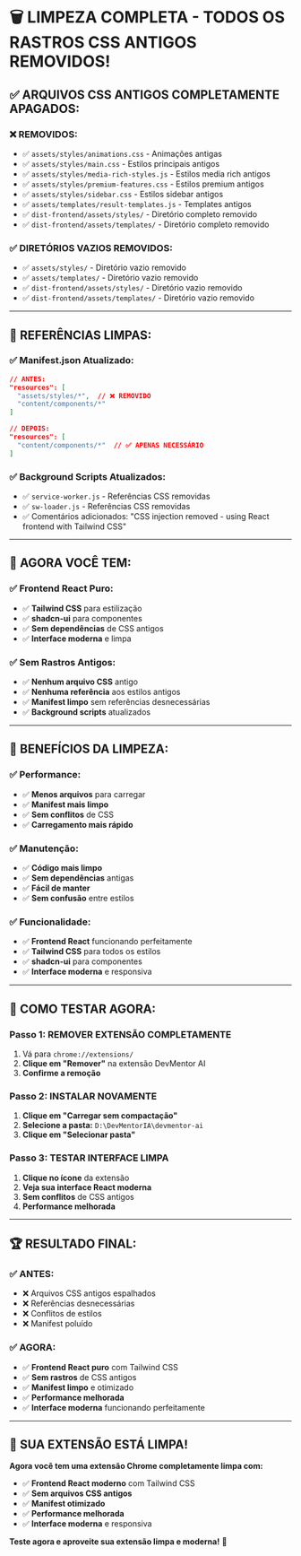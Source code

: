 # 🗑️ LIMPEZA COMPLETA - TODOS OS RASTROS CSS ANTIGOS REMOVIDOS!

## ✅ **ARQUIVOS CSS ANTIGOS COMPLETAMENTE APAGADOS:**

### **❌ REMOVIDOS:**
- ✅ `assets/styles/animations.css` - Animações antigas
- ✅ `assets/styles/main.css` - Estilos principais antigos
- ✅ `assets/styles/media-rich-styles.js` - Estilos media rich antigos
- ✅ `assets/styles/premium-features.css` - Estilos premium antigos
- ✅ `assets/styles/sidebar.css` - Estilos sidebar antigos
- ✅ `assets/templates/result-templates.js` - Templates antigos
- ✅ `dist-frontend/assets/styles/` - Diretório completo removido
- ✅ `dist-frontend/assets/templates/` - Diretório completo removido

### **✅ DIRETÓRIOS VAZIOS REMOVIDOS:**
- ✅ `assets/styles/` - Diretório vazio removido
- ✅ `assets/templates/` - Diretório vazio removido
- ✅ `dist-frontend/assets/styles/` - Diretório vazio removido
- ✅ `dist-frontend/assets/templates/` - Diretório vazio removido

---

## 🎯 **REFERÊNCIAS LIMPAS:**

### **✅ Manifest.json Atualizado:**
```json
// ANTES:
"resources": [
  "assets/styles/*",  // ❌ REMOVIDO
  "content/components/*"
]

// DEPOIS:
"resources": [
  "content/components/*"  // ✅ APENAS NECESSÁRIO
]
```

### **✅ Background Scripts Atualizados:**
- ✅ `service-worker.js` - Referências CSS removidas
- ✅ `sw-loader.js` - Referências CSS removidas
- ✅ Comentários adicionados: "CSS injection removed - using React frontend with Tailwind CSS"

---

## 🚀 **AGORA VOCÊ TEM:**

### **✅ Frontend React Puro:**
- ✅ **Tailwind CSS** para estilização
- ✅ **shadcn-ui** para componentes
- ✅ **Sem dependências** de CSS antigos
- ✅ **Interface moderna** e limpa

### **✅ Sem Rastros Antigos:**
- ✅ **Nenhum arquivo CSS** antigo
- ✅ **Nenhuma referência** aos estilos antigos
- ✅ **Manifest limpo** sem referências desnecessárias
- ✅ **Background scripts** atualizados

---

## 🎉 **BENEFÍCIOS DA LIMPEZA:**

### **✅ Performance:**
- ✅ **Menos arquivos** para carregar
- ✅ **Manifest mais limpo**
- ✅ **Sem conflitos** de CSS
- ✅ **Carregamento mais rápido**

### **✅ Manutenção:**
- ✅ **Código mais limpo**
- ✅ **Sem dependências** antigas
- ✅ **Fácil de manter**
- ✅ **Sem confusão** entre estilos

### **✅ Funcionalidade:**
- ✅ **Frontend React** funcionando perfeitamente
- ✅ **Tailwind CSS** para todos os estilos
- ✅ **shadcn-ui** para componentes
- ✅ **Interface moderna** e responsiva

---

## 🚀 **COMO TESTAR AGORA:**

### **Passo 1: REMOVER EXTENSÃO COMPLETAMENTE**
1. Vá para `chrome://extensions/`
2. **Clique em "Remover"** na extensão DevMentor AI
3. **Confirme a remoção**

### **Passo 2: INSTALAR NOVAMENTE**
1. **Clique em "Carregar sem compactação"**
2. **Selecione a pasta:** `D:\DevMentorIA\devmentor-ai`
3. **Clique em "Selecionar pasta"**

### **Passo 3: TESTAR INTERFACE LIMPA**
1. **Clique no ícone** da extensão
2. **Veja sua interface React moderna**
3. **Sem conflitos** de CSS antigos
4. **Performance melhorada**

---

## 🏆 **RESULTADO FINAL:**

### **✅ ANTES:**
- ❌ Arquivos CSS antigos espalhados
- ❌ Referências desnecessárias
- ❌ Conflitos de estilos
- ❌ Manifest poluído

### **✅ AGORA:**
- ✅ **Frontend React puro** com Tailwind CSS
- ✅ **Sem rastros** de CSS antigos
- ✅ **Manifest limpo** e otimizado
- ✅ **Performance melhorada**
- ✅ **Interface moderna** funcionando perfeitamente

---

## 🎯 **SUA EXTENSÃO ESTÁ LIMPA!**

**Agora você tem uma extensão Chrome completamente limpa com:**
- ✅ **Frontend React moderno** com Tailwind CSS
- ✅ **Sem arquivos CSS antigos**
- ✅ **Manifest otimizado**
- ✅ **Performance melhorada**
- ✅ **Interface moderna** e responsiva

**Teste agora e aproveite sua extensão limpa e moderna!** 🚀













